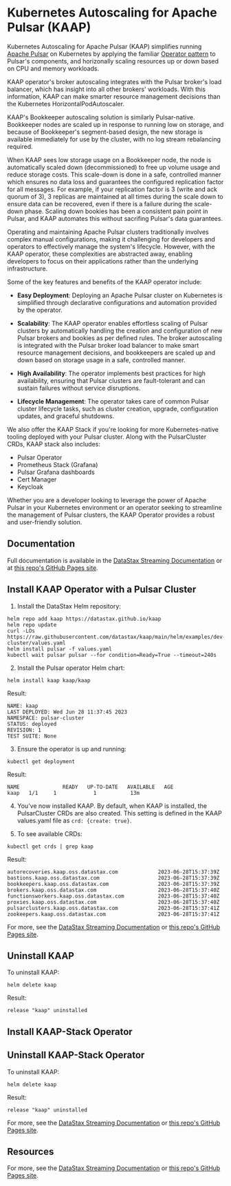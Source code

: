 # Kubernetes Autoscaling for Apache Pulsar (KAAP)

Kubernetes Autoscaling for Apache Pulsar (KAAP) simplifies running [Apache Pulsar](https://pulsar.apache.org) on Kubernetes by applying the familiar [Operator pattern](https://kubernetes.io/docs/concepts/extend-kubernetes/operator/) to Pulsar's components, and horizonally scaling resources up or down based on CPU and memory workloads.

KAAP operator's broker autoscaling integrates with the Pulsar broker's load balancer, which has insight into all other brokers' workloads. With this information, KAAP can make smarter resource management decisions than the Kubernetes HorizontalPodAutoscaler.

KAAP's Bookkeeper autoscaling solution is similarly Pulsar-native. Bookkeeper nodes are scaled up in response to running low on storage, and because of Bookkeeper's segment-based design, the new storage is available immediately for use by the cluster, with no log stream rebalancing required.

When KAAP sees low storage usage on a Bookkeeper node, the node is automatically scaled down (decommissioned) to free up volume usage and reduce storage costs. This scale-down is done in a safe, controlled manner which ensures no data loss and guarantees the configured replication factor for all messages. For example, if your replication factor is 3 (write and ack quorum of 3), 3 replicas are maintained at all times during the scale down to ensure data can be recovered, even if there is a failure during the scale-down phase. Scaling down bookies has been a consistent pain point in Pulsar, and KAAP automates this without sacrifing Pulsar's data guarantees.

Operating and maintaining Apache Pulsar clusters traditionally involves complex manual configurations, making it challenging for developers and operators to effectively manage the system's lifecycle. However, with the KAAP operator, these complexities are abstracted away, enabling developers to focus on their applications rather than the underlying infrastructure.

Some of the key features and benefits of the KAAP operator include:

- **Easy Deployment**: Deploying an Apache Pulsar cluster on Kubernetes is simplified through declarative configurations and automation provided by the operator.

- **Scalability**: The KAAP operator enables effortless scaling of Pulsar clusters by automatically handling the creation and configuration of new Pulsar brokers and bookies as per defined rules. The broker autoscaling is integrated with the Pulsar broker load balancer to make smart resource management decisions, and bookkeepers are scaled up and down based on storage usage in a safe, controlled manner.

- **High Availability**: The operator implements best practices for high availability, ensuring that Pulsar clusters are fault-tolerant and can sustain failures without service disruptions.

- **Lifecycle Management**: The operator takes care of common Pulsar cluster lifecycle tasks, such as cluster creation, upgrade, configuration updates, and graceful shutdowns.

We also offer the KAAP Stack if you're looking for more Kubernetes-native tooling deployed with your Pulsar cluster. Along with the PulsarCluster CRDs, KAAP stack also includes:

* Pulsar Operator
* Prometheus Stack (Grafana)
* Pulsar Grafana dashboards
* Cert Manager
* Keycloak

Whether you are a developer looking to leverage the power of Apache Pulsar in your Kubernetes environment or an operator seeking to streamline the management of Pulsar clusters, the KAAP Operator provides a robust and user-friendly solution.

## Documentation

Full documentation is available in the [DataStax Streaming Documentation](https://docs.datastax.com/en/streaming/kaap-operator/index.html) or at [this repo's GitHub Pages site](https://datastax.github.io/kaap/docs/).

## Install KAAP Operator with a Pulsar Cluster

1. Install the DataStax Helm repository:
```
helm repo add kaap https://datastax.github.io/kaap
helm repo update
curl -LOs https://raw.githubusercontent.com/datastax/kaap/main/helm/examples/dev-cluster/values.yaml
helm install pulsar -f values.yaml 
kubectl wait pulsar pulsar --for condition=Ready=True --timeout=240s
```
2. Install the Pulsar operator Helm chart:
```
helm install kaap kaap/kaap
```
Result:
```
NAME: kaap
LAST DEPLOYED: Wed Jun 28 11:37:45 2023
NAMESPACE: pulsar-cluster
STATUS: deployed
REVISION: 1
TEST SUITE: None
```
3. Ensure the operator is up and running:
```
kubectl get deployment
```
Result:
```
NAME              READY   UP-TO-DATE   AVAILABLE   AGE
kaap   1/1     1            1           13m
```

4. You've now installed KAAP.
By default, when KAAP is installed, the PulsarCluster CRDs are also created.
This setting is defined in the KAAP values.yaml file as `crd: {create: true}`.

5. To see available CRDs:
```
kubectl get crds | grep kaap
```
Result:
```
autorecoveries.kaap.oss.datastax.com             2023-06-28T15:37:39Z
bastions.kaap.oss.datastax.com                   2023-06-28T15:37:39Z
bookkeepers.kaap.oss.datastax.com                2023-06-28T15:37:39Z
brokers.kaap.oss.datastax.com                    2023-06-28T15:37:40Z
functionsworkers.kaap.oss.datastax.com           2023-06-28T15:37:40Z
proxies.kaap.oss.datastax.com                    2023-06-28T15:37:40Z
pulsarclusters.kaap.oss.datastax.com             2023-06-28T15:37:41Z
zookeepers.kaap.oss.datastax.com                 2023-06-28T15:37:41Z
```

For more, see the [DataStax Streaming Documentation](https://docs.datastax.com/en/streaming/kaap-operator/index.html) or [this repo's GitHub Pages site](https://datastax.github.io/kaap/docs/).

## Uninstall KAAP

To uninstall KAAP:
```
helm delete kaap
```
Result:
```
release "kaap" uninstalled
```

## Install KAAP-Stack Operator

## Uninstall KAAP-Stack Operator

To uninstall KAAP:
```
helm delete kaap
```
Result:
```
release "kaap" uninstalled
```
For more, see the [DataStax Streaming Documentation](https://docs.datastax.com/en/streaming/kaap-operator/index.html) or [this repo's GitHub Pages site](https://datastax.github.io/kaap/docs/).

## Resources
For more, see the [DataStax Streaming Documentation](https://docs.datastax.com/en/streaming/kaap-operator/index.html) or [this repo's GitHub Pages site](https://datastax.github.io/kaap/docs/).

